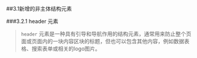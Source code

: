##3.1新增的非主体结构元素

###3.2.1 header 元素

> `header` 元素是一种具有引导和导航作用的结构元素，通常用来防止整个页面或页面内的一块内容区块的标题，但也可以包含其他内容，例如数据表格、搜索表单或相关的logo图片。

